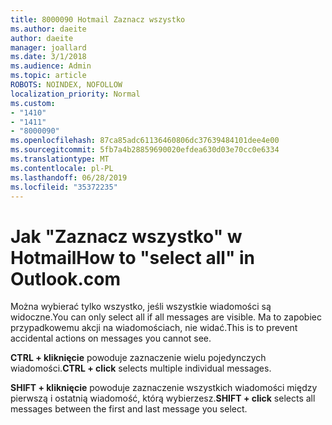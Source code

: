 ```yaml
---
title: 8000090 Hotmail Zaznacz wszystko
ms.author: daeite
author: daeite
manager: joallard
ms.date: 3/1/2018
ms.audience: Admin
ms.topic: article
ROBOTS: NOINDEX, NOFOLLOW
localization_priority: Normal
ms.custom:
- "1410"
- "1411"
- "8000090"
ms.openlocfilehash: 87ca85adc61136460806dc37639484101dee4e00
ms.sourcegitcommit: 5fb7a4b28859690020efdea630d03e70cc0e6334
ms.translationtype: MT
ms.contentlocale: pl-PL
ms.lasthandoff: 06/28/2019
ms.locfileid: "35372235"
---
```

# <a name="how-to-select-all-in-outlookcom"></a><span data-ttu-id="692da-102">Jak "Zaznacz wszystko" w Hotmail</span><span class="sxs-lookup"><span data-stu-id="692da-102">How to "select all" in Outlook.com</span></span>

<span data-ttu-id="692da-103">Można wybierać tylko wszystko, jeśli wszystkie wiadomości są widoczne.</span><span class="sxs-lookup"><span data-stu-id="692da-103">You can only select all if all messages are visible.</span></span> <span data-ttu-id="692da-104">Ma to zapobiec przypadkowemu akcji na wiadomościach, nie widać.</span><span class="sxs-lookup"><span data-stu-id="692da-104">This is to prevent accidental actions on messages you cannot see.</span></span>

<span data-ttu-id="692da-105">**CTRL + kliknięcie** powoduje zaznaczenie wielu pojedynczych wiadomości.</span><span class="sxs-lookup"><span data-stu-id="692da-105">**CTRL + click** selects multiple individual messages.</span></span>

<span data-ttu-id="692da-106">**SHIFT + kliknięcie** powoduje zaznaczenie wszystkich wiadomości między pierwszą i ostatnią wiadomość, którą wybierzesz.</span><span class="sxs-lookup"><span data-stu-id="692da-106">**SHIFT + click** selects all messages between the first and last message you select.</span></span>